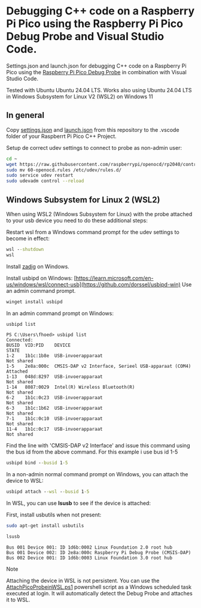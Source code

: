 # Debugging C++ code on a Raspberry Pi Pico using the Raspberry Pi Pico Debug Probe and Visual Studio Code.

Settings.json and launch.json  for debugging C++ code on a Raspberry Pi Pico using the [Raspberry Pi Pico Debug Probe](https://www.raspberrypi.com/products/debug-probe/) in combination with Visual Studio Code.

Tested with Ubuntu Ubuntu 24.04 LTS. Works also using Ubuntu 24.04 LTS in Windows Subsystem for Linux V2 (WSL2) on Windows 11

## In general

Copy [settings.json](https://github.com/fhoedemakers/PicoDebugProbeVsCodeConfig/blob/main/settings.json) and [launch.json](https://github.com/fhoedemakers/PicoDebugProbeVsCodeConfig/blob/main/launch.json) from this repository to the .vscode folder of your Raspberrt Pi Pico C++ Project.

Setup de correct udev settings to connect to probe as non-admin user:

```bash
cd ~
wget https://raw.githubusercontent.com/raspberrypi/openocd/rp2040/contrib/60-openocd.rules
sudo mv 60-openocd.rules /etc/udev/rules.d/
sudo service udev restart
sudo udevadm control --reload
```

## Windows Subsystem for Linux 2 (WSL2) 

When using WSL2 (Windows Subsystem for Linux) with the probe attached to your usb device you need to do these additional steps:


Restart wsl from a Windows command prompt for the udev settings to become in effect:

```cmd
wsl --shutdown
wsl
```

Install [zadig](https://zadig.akeo.ie/) on Windows.

Install usbipd on Windows:  [https://learn.microsoft.com/en-us/windows/wsl/connect-usb](https://github.com/dorssel/usbipd-win) Use an admin command prompt.

```cmd
winget install usbipd
```

In an admin command prompt on Windows:

```cmd
usbipd list
```

```
PS C:\Users\fhoed> usbipd list
Connected:
BUSID  VID:PID    DEVICE                                                        STATE
1-2    1b1c:1b8e  USB-invoerapparaat                                            Not shared
1-5    2e8a:000c  CMSIS-DAP v2 Interface, Serieel USB-apparaat (COM4)           Attached
1-13   048d:8297  USB-invoerapparaat                                            Not shared
1-14   8087:0029  Intel(R) Wireless Bluetooth(R)                                Not shared
6-2    1b1c:0c23  USB-invoerapparaat                                            Not shared
6-3    1b1c:1b62  USB-invoerapparaat                                            Not shared
7-1    1b1c:0c10  USB-invoerapparaat                                            Not shared
11-4   1b1c:0c17  USB-invoerapparaat                                            Not shared
```

Find the line with 'CMSIS-DAP v2 Interface' and issue this command using the bus id from the above command. For this example i use bus id 1-5


```cmd
usbipd bind --busid 1-5
```

In a non-admin normal command prompt on Windows, you can attach the device to WSL:

```cmd
usbipd attach --wsl --busid 1-5
```

In WSL, you can use **lsusb** to see if the device is attached:

First, install usbutils when not present:

```bash
sudo apt-get install usbutils
```

```bash
lsusb
```

```
Bus 001 Device 001: ID 1d6b:0002 Linux Foundation 2.0 root hub
Bus 001 Device 002: ID 2e8a:000c Raspberry Pi Debug Probe (CMSIS-DAP)
Bus 002 Device 001: ID 1d6b:0003 Linux Foundation 3.0 root hub
```


> [!NOTE]
> Attaching the device in WSL is not persistent. You can use the [AttachPicoProbeinWSL.ps1](https://github.com/fhoedemakers/PicoDebugProbeVsCodeConfig/blob/main/AttachPicoProbeinWSL.ps1) powershell script as a Windows scheduled task executed at login.  It will automatically detect the Debug Probe and attaches it to WSL.

